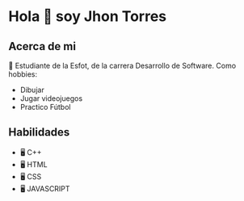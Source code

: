 # Hola 👋 soy Jhon Torres

## Acerca de mi
 📓 Estudiante de la Esfot, de la carrera Desarrollo de Software.
 Como hobbies:
  - Dibujar 
  - Jugar videojuegos 
  - Practico Fútbol
  
## Habilidades

- 🖥 C++
- 🖥 HTML
- 🖥 CSS
- 🖥 JAVASCRIPT
